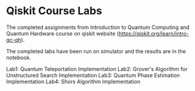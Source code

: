 # Qiskit Course Labs

The completed assignments from Introduction to Quantum Computing and Quantum Hardware course on qiskit website (https://qiskit.org/learn/intro-qc-qh).

The completed labs have been run on simulator and the results are in the notebook.

Lab1: Quantum Teleportation Implementation
Lab2: Grover's Algorithm for Unstructured Search Implementation
Lab3: Quantum Phase Estimation Implementation
Lab4: Shors Algorithm Implementation
